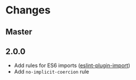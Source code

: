 # Changes

## Master

## 2.0.0
- Add rules for ES6 imports ([eslint-plugin-import](https://github.com/benmosher/eslint-plugin-import#rules))
- Add `no-implicit-coercion` rule
